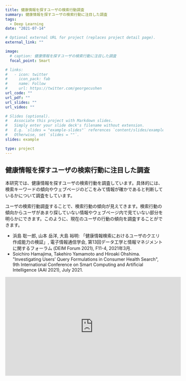 ```yaml
---
title: 健康情報を探すユーザの検索行動調査
summary: 健康情報を探すユーザの検索行動に注目した調査
tags:
  - Deep Learning
date: "2021-07-14"

# Optional external URL for project (replaces project detail page).
external_link: ""

image:
  # caption: 健康情報を探すユーザの検索行動に注目した調査
  focal_point: Smart

# links:
#   - icon: twitter
#     icon_pack: fab
#     name: Follow
#     url: https://twitter.com/georgecushen
url_code: ""
url_pdf: ""
url_slides: ""
url_video: ""

# Slides (optional).
#   Associate this project with Markdown slides.
#   Simply enter your slide deck's filename without extension.
#   E.g. `slides = "example-slides"` references `content/slides/example-slides.md`.
#   Otherwise, set `slides = ""`.
slides: example

type: project
---
```

## 健康情報を探すユーザの検索行動に注目した調査

本研究では、健康情報を探すユーザの検索行動を調査しています。具体的には、検索キーワードの傾向やウェブページのどこをみて情報が確かであると判断しているかについて調査をしています。

ユーザの検索行動調査することで、検索行動の傾向が見えてきます。検索行動の傾向からユーザがあまり探していない情報やウェブページ内で見ていない部分を明らかにできます。このように、現在のユーザの行動の傾向を調査することができます。

+ 浜島 聡一郎, 山本 岳洋, 大島 裕明: 「健康情報検索におけるユーザのクエリ作成能力の検証」, 電子情報通信学会, 第13回データ工学と情報マネジメントに関するフォーラム (DEIM Forum 2021), F11-4, 2021年3月.
+ Soichiro Hamajima, Takehiro Yamamoto and Hiroaki Ohshima. "Investigating Users’ Query Formulations in Consumer Health Search", 9th International Conference on Smart Computing and Artificial Intelligence (AAI 2021), July 2021.

<iframe width="560" height="315" src="https://www.youtube.com/embed/OAEsdA8YYlI" title="YouTube video player" frameborder="0" allow="accelerometer; autoplay; clipboard-write; encrypted-media; gyroscope; picture-in-picture" allowfullscreen></iframe>